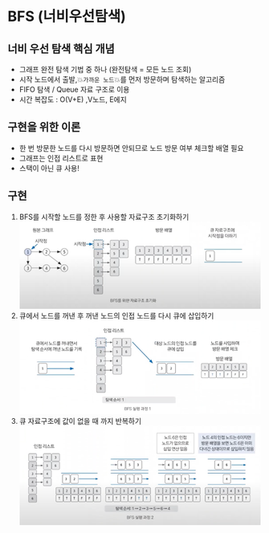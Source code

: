 # BFS (너비우선탐색)

## 너비 우선 탐색 핵심 개념
- 그래프 완전 탐색 기법 중 하나 (완전탐색 = 모든 노드 조회)
- 시작 노드에서 출발,💥`가까운 노드`💥를 먼저 방문하며 탐색하는 알고리즘
- FIFO 탐색 / Queue 자료 구조로 이용
- 시간 복잡도 : O(V+E) ,V노드, E에지

## 구현을 위한 이론
- 한 번 방문한 노드를 다시 방문하면 안되므로 노드 방문 여부 체크할 배열 필요
- 그래프는 인접 리스트로 표현
- 스택이 아닌 큐 사용!

## 구현
1. BFS를 시작할 노드를 정한 후 사용할 자료구조 초기화하기
![img.png](img/13_bfs_1.png)
2. 큐에서 노드를 꺼낸 후 꺼낸 노드의 인접 노드를 다시 큐에 삽입하기
![img.png](img/14_bfs_2.png)
3. 큐 자료구조에 값이 없을 때 까지 반복하기
![img.png](img/14_bfs_3.png)